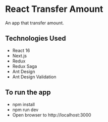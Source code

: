 # React Transfer Amount

An app that transfer amount.

## Technologies Used

- React 16
- Next.js
- Redux
- Redux Saga
- Ant Design
- Ant Design Validation

## To run the app

- npm install
- npm run dev
- Open browser to http://localhost:3000
